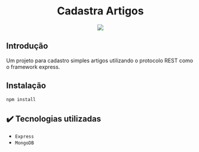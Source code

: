 <div align="center">
  <h1 align="center">
    Cadastra Artigos
  </h1>
</div>

<p align="center">
  <img loading="lazy" src="http://img.shields.io/static/v1?label=STATUS&message=EM%20DESENVOLVIMENTO&color=GREEN&style=for-the-badge"/>
</p>

## Introdução
Um projeto para cadastro simples artigos utilizando o protocolo REST como o framework express.

## Instalação

```bash
npm install
```

## ✔️ Tecnologias utilizadas

- ``Express``
- ``MongoDB``

